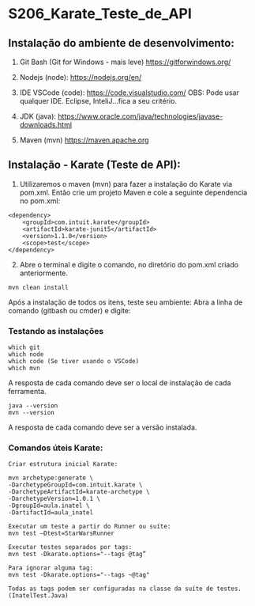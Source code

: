 # S206_Karate_Teste_de_API


## Instalação do ambiente de desenvolvimento:

1. Git Bash (Git for Windows - mais leve)
https://gitforwindows.org/

2. Nodejs (node):
https://nodejs.org/en/

3. IDE VSCode (code):
https://code.visualstudio.com/
OBS: Pode usar qualquer IDE. Eclipse, InteliJ...fica a seu critério.

4. JDK (java):
https://www.oracle.com/java/technologies/javase-downloads.html

5. Maven (mvn)
https://maven.apache.org


## Instalação - Karate (Teste de API):

1. Utilizaremos o maven (mvn) para fazer a instalação do Karate via pom.xml. Então crie um projeto Maven e cole a seguinte dependencia no pom.xml:

```
<dependency>
    <groupId>com.intuit.karate</groupId>
    <artifactId>karate-junit5</artifactId>
    <version>1.1.0</version>
    <scope>test</scope>
</dependency>
```

2. Abre o terminal e digite o comando, no diretório do pom.xml criado anteriormente.

```
mvn clean install
```


Após a instalação de todos os itens, teste seu ambiente:
Abra a linha de comando (gitbash ou cmder) e digite:

### Testando as instalações

```
which git
which node
which code (Se tiver usando o VSCode)
which mvn
```
A resposta de cada comando deve ser o local de instalação de cada ferramenta.

```
java --version
mvn --version
```
A resposta de cada comando deve ser a versão instalada.


### Comandos úteis Karate:

```
Criar estrutura inicial Karate:

mvn archetype:generate \
-DarchetypeGroupId=com.intuit.karate \
-DarchetypeArtifactId=karate-archetype \
-DarchetypeVersion=1.0.1 \
-DgroupId=aula.inatel \
-DartifactId=aula_inatel

Executar um teste a partir do Runner ou suíte:
mvn test –Dtest=StarWarsRunner

Executar testes separados por tags:
mvn test -Dkarate.options="--tags @tag”

Para ignorar alguma tag:
mvn test -Dkarate.options="--tags ~@tag" 

Todas as tags podem ser configuradas na classe da suíte de testes. (InatelTest.Java)

```
